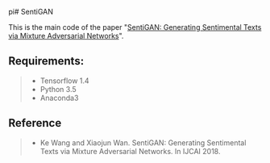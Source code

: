 pi# SentiGAN

This is the main code of the paper "[SentiGAN: Generating Sentimental Texts via Mixture Adversarial Networks](https://www.ijcai.org/proceedings/2018/0618.pdf)". 


## Requirements:
> * Tensorflow 1.4
> * Python 3.5
> * Anaconda3

## Reference
> * Ke Wang and Xiaojun Wan. SentiGAN: Generating Sentimental Texts via Mixture Adversarial Networks. In IJCAI 2018.





